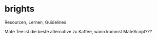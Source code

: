 # brights
Resourcen, Lernen, Guidelines

Mate Tee ist die beste alternative zu Kaffee, wann kommst MateScript???
